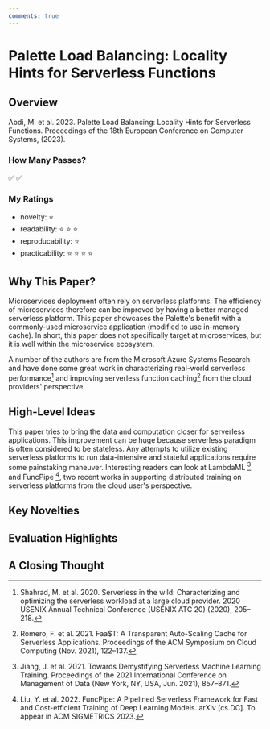 ```yaml
---
comments: true
---
```


# Palette Load Balancing: Locality Hints for Serverless Functions

## Overview 

<!-- title, authors, venue -->
Abdi, M. et al. 2023. Palette Load Balancing: Locality Hints for Serverless Functions. Proceedings of the 18th European Conference on Computer Systems, (2023).


### How Many Passes? 

<!-- just a quick indication of my understanding of the paper -->

:white_check_mark: :white_check_mark:


<!-- personal ratings, max: five stars-->

### My Ratings 

- novelty: :star:
- readability: :star: :star: :star: 
- reproducability: :star:
- practicability: :star: :star: :star: :star: 

## Why This Paper? 

Microservices deployment often rely on serverless platforms. The efficiency of microservices therefore can be improved by having a better managed serverless platform. This paper showcases the Palette's benefit with a commonly-used microservice application (modified to use in-memory cache). In short, this paper does not specifically target at microservices, but it is well within the microservice ecosystem.

A number of the authors are from the Microsoft Azure Systems Research and have done some great work in characterizing real-world serverless performance[^1] and improving serverless function caching[^2] from the cloud providers' perspective.

[^1]: Shahrad, M. et al. 2020. Serverless in the wild: Characterizing and optimizing the serverless workload at a large cloud provider. 2020 USENIX Annual Technical Conference (USENIX ATC 20) (2020), 205–218.
[^2]: Romero, F. et al. 2021. Faa$T: A Transparent Auto-Scaling Cache for Serverless Applications. Proceedings of the ACM Symposium on Cloud Computing (Nov. 2021), 122–137.



## High-Level Ideas 

This paper tries to bring the data and computation closer for serverless applications. This improvement can be huge because serverless paradigm is often considered to be stateless. Any attempts to utilize existing serverless platforms to run data-intensive and stateful applications require some painstaking maneuver. Interesting readers can look at LambdaML [^3] and FuncPipe [^4], two recent works in supporting distributed training on serverless platforms from the cloud user's perspective. 

[^3]: Jiang, J. et al. 2021. Towards Demystifying Serverless Machine Learning Training. Proceedings of the 2021 International Conference on Management of Data (New York, NY, USA, Jun. 2021), 857–871.
[^4]: Liu, Y. et al. 2022. FuncPipe: A Pipelined Serverless Framework for Fast and Cost-efficient Training of Deep Learning Models. arXiv [cs.DC]. To appear in ACM SIGMETRICS 2023. 


## Key Novelties 



## Evaluation Highlights 


## A Closing Thought 


<!-- when executing and serving requests, current frameworks do not consider locality. This is shocking -->